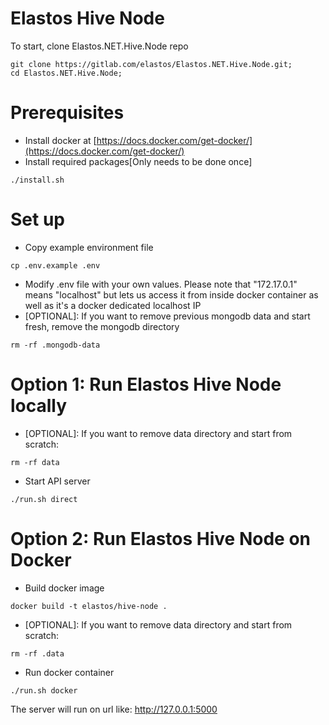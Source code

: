 # Elastos Hive Node

To start, clone Elastos.NET.Hive.Node repo
```
git clone https://gitlab.com/elastos/Elastos.NET.Hive.Node.git;
cd Elastos.NET.Hive.Node;
```

# Prerequisites
- Install docker at [https://docs.docker.com/get-docker/](https://docs.docker.com/get-docker/)
- Install required packages[Only needs to be done once]
```
./install.sh
```

# Set up
- Copy example environment file
```
cp .env.example .env
```
- Modify .env file with your own values. Please note that "172.17.0.1" means "localhost" but lets us access it from inside 
docker container as well as it's a docker dedicated localhost IP
- [OPTIONAL]: If you want to remove previous mongodb data and start fresh, remove the mongodb directory
```
rm -rf .mongodb-data
```

# Option 1: Run Elastos Hive Node locally
- [OPTIONAL]: If you want to remove data directory and start from scratch:
```
rm -rf data
```
- Start API server
```
./run.sh direct
```

# Option 2: Run Elastos Hive Node on Docker
- Build docker image
``` 
docker build -t elastos/hive-node .
```
- [OPTIONAL]: If you want to remove data directory and start from scratch:
```
rm -rf .data
```
- Run docker container
```
./run.sh docker 
```
        
The server will run on url like: http://127.0.0.1:5000
